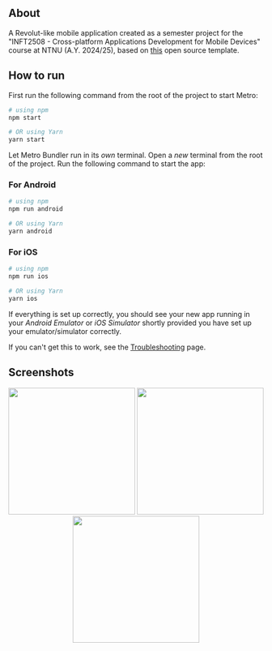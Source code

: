 ## About 
A Revolut-like mobile application created as a semester project for the "INFT2508 - Cross-platform Applications Development for Mobile Devices" course at NTNU (A.Y. 2024/25), based on [this](https://github.com/ibrahimmemonn/FintechApp) open source template.

## How to run

First run the following command from the root of the project to start Metro:

```bash
# using npm
npm start

# OR using Yarn
yarn start
```

Let Metro Bundler run in its _own_ terminal. Open a _new_ terminal from the root of the project. 
Run the following command to start the app:

### For Android

```bash
# using npm
npm run android

# OR using Yarn
yarn android
```

### For iOS

```bash
# using npm
npm run ios

# OR using Yarn
yarn ios
```

If everything is set up correctly, you should see your new app running in your _Android Emulator_ or _iOS Simulator_ shortly provided you have set up your emulator/simulator correctly.

If you can't get this to work, see the [Troubleshooting](https://reactnative.dev/docs/troubleshooting) page.

## Screenshots

<p align="center">
  <img width="250" height:"auto" src="https://imgur.com/70KHeUF.png">
  <img width="250" height:"auto" src="https://imgur.com/GnHs9bA.png">
  <img width="250" height:"auto" src="https://imgur.com/DNobEqp.png">
</p>

